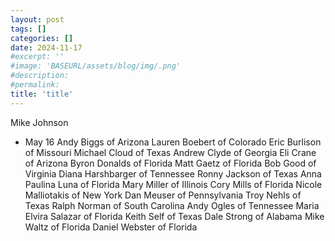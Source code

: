 ```yaml
---
layout: post
tags: []
categories: []
date: 2024-11-17
#excerpt: ''
#image: 'BASEURL/assets/blog/img/.png'
#description:
#permalink:
title: 'title'
---
```



Mike Johnson
- May 16
Andy Biggs of Arizona
Lauren Boebert of Colorado
Eric Burlison of Missouri
Michael Cloud of Texas
Andrew Clyde of Georgia
Eli Crane of Arizona
Byron Donalds of Florida
Matt Gaetz of Florida
Bob Good of Virginia
Diana Harshbarger of Tennessee
Ronny Jackson of Texas
Anna Paulina Luna of Florida
Mary Miller of Illinois
Cory Mills of Florida
Nicole Malliotakis of New York
Dan Meuser of Pennsylvania
Troy Nehls of Texas
Ralph Norman of South Carolina
Andy Ogles of Tennessee
Maria Elvira Salazar of Florida
Keith Self of Texas
Dale Strong of Alabama
Mike Waltz of Florida
Daniel Webster of Florida